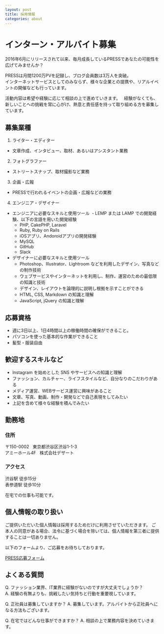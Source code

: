 ```yaml
---
layout: post
title: 採用情報
categories: about
---
```


# インターン・アルバイト募集

2016年6月にリリースされて以来、毎月成長しているPRESSであなたの可能性を広げてみませんか？

PRESSは月間1200万PVを記録し、ブログ会員数は3万人を突破。  
インターネットサービスとしてのみならず、様々な企業との提携や、リアルイベントの開催なども行っています。

活動内容は希望や経験に応じて相談の上で進めていきます。  
経験がなくても、新しいことへの挑戦を常に心がけ、熱意と責任感を持って取り組める方を募集しています。


## 募集業種

1. ライター・エディター
- 文章作成、インタビュー、取材、あるいはアシスタント業務

2. フォトグラファー
- ストリートスナップ、取材撮影など業務

3. 企画・広報
- PRESSで行われるイベントの企画・広報などの業務

4. エンジニア・デザイナー
- エンジニアに必要なスキルと使用ツール
  - LEMP または LAMP での開発経験、以下の言語を用いた開発経験
  - PHP, CakePHP, Laravel
  - Ruby, Ruby on Rails
  - iOSアプリ、Andoroidアプリの開発経験
  - MySQL
  - GitHub
  - Slack
- デザイナーに必要なスキルと使用ツール
  - Photoshop、Illustrator、Lightroom などを利用したデザイン、写真などの制作技術
  - ウェブサービスやインターネットを利用し、制作、運営のための最低限の知識と技術
  - デザイン、レイアウトを論理的に説明し根拠を示すことができる
  - HTML, CSS, Markdown の知識と理解
  - JavaScript, jQuery の知識と理解


## 応募資格

- 週に3日以上、1日4時間以上の稼働時間の確保ができること。  
- パソコンを使った基本的な作業ができること
- 髪型・服装自由


## 歓迎するスキルなど

- Instagram を始めとした SNS やサービスへの知識と理解
- ファッション、カルチャー、ライフスタイルなど、自分なりのこだわりがある
- メディア運営、WEBサービス運営に興味があること
- 文章、写真、動画、制作・開発などで自己表現をしてみたい
- 上記を含めて様々な経験を積んでみたい


## 勤務地

### 住所
〒150-0002  
東京都渋谷区渋谷1-1-3  
アミーホール4F  
株式会社デザート

### アクセス
渋谷駅 徒歩15分  
表参道駅 徒歩10分

在宅での仕事も可能です。


## 個人情報の取り扱い

ご提供いただいた個人情報は採用するためだけに利用させていただきます。
ご本人の同意がある場合、法令に基づく場合を除いては、個人情報を第三者に提供することは一切ありません。


以下のフォームより、ご応募をお待ちしております。

<a href="https://goo.gl/forms/WsjzqbaJUAXCqafH2" target="_blank">PRESS応募フォーム</a>


## よくある質問

Q. ファッション業界、IT業界に経験がないのですが大丈夫でしょうか？  
A. 経験の有無よりも、挑戦したい気持ちと行動を重要視しています。

Q. 正社員は募集していますか？
A. 募集しています。アルバイトから正社員へになる方法もございます。

Q. 在宅ではどんな仕事ができますか？
A. 相談の上で業務内容を決めていきます。
